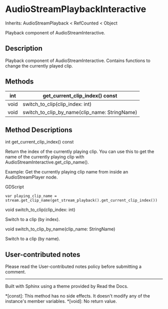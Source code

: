 # AudioStreamPlaybackInteractive

Inherits: AudioStreamPlayback < RefCounted < Object

Playback component of AudioStreamInteractive.

## Description

Playback component of AudioStreamInteractive. Contains functions to change the
currently played clip.

## Methods

int | get_current_clip_index() const  
---|---  
void | switch_to_clip(clip_index: int)  
void | switch_to_clip_by_name(clip_name: StringName)  
  
## Method Descriptions

int get_current_clip_index() const

Return the index of the currently playing clip. You can use this to get the
name of the currently playing clip with
AudioStreamInteractive.get_clip_name().

Example: Get the currently playing clip name from inside an AudioStreamPlayer
node.

GDScript

    
    
    var playing_clip_name = stream.get_clip_name(get_stream_playback().get_current_clip_index())
    

void switch_to_clip(clip_index: int)

Switch to a clip (by index).

void switch_to_clip_by_name(clip_name: StringName)

Switch to a clip (by name).

## User-contributed notes

Please read the User-contributed notes policy before submitting a comment.

* * *

Built with Sphinx using a theme provided by Read the Docs.

  *[const]: This method has no side effects. It doesn't modify any of the instance's member variables.
  *[void]: No return value.

